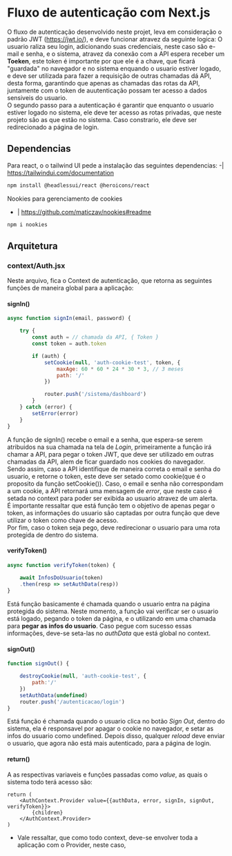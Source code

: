 # Fluxo de autenticação com Next.js
O fluxo de autenticação desenvolvido neste projet, leva em consideração o padrão JWT (https://jwt.io/), e deve funcionar atravez da seguinte logica: O usuario raliza seu login, adicionando suas credenciais, neste caso são e-mail e senha, e o sistema, atravez da conexão com a API espera receber um **Toeken**, este token é importante por que ele é a chave, que ficará "guardada" no navegador e no sistema enquando o usuario estiver logado, e deve ser utilizada para fazer a requisição de outras chamadas dá API, desta forma, garantindo que apenas as chamadas das rotas da API, juntamente com o token de auutenticação possam ter acesso a dados sensiveis do usuario.
</br>
O segundo passo para a autenticação é garantir que enquanto o usuario estiver logado no sistema, ele deve ter acesso as rotas privadas, que neste projeto são as que estão no sistema. Caso constrario, ele deve ser redirecionado a página de login.

## Dependencias
Para react, o o tailwind UI pede a instalação das seguintes dependencias:
-| https://tailwindui.com/documentation
```bash
npm install @headlessui/react @heroicons/react
```

Nookies para gerenciamento de cookies
- | https://github.com/maticzav/nookies#readme
```bash
npm i nookies
```

## Arquitetura
### context/Auth.jsx
Neste arquivo, fica o Context de autenticação, que retorna as seguintes funções de maneira global para a aplicação:
#### signIn()
```JavaScript
async function signIn(email, password) {

    try {
        const auth = // chamada da API, { Token }
        const token = auth.token

        if (auth) {
            setCookie(null, 'auth-cookie-test', token, {
                maxAge: 60 * 60 * 24 * 30 * 3, // 3 meses
                path: '/'
            })

            router.push('/sistema/dashboard')
        }
    } catch (error) {
        setError(error)
    }
}
```
A função de signIn() recebe o email e a senha, que espera-se serem atribuidos na sua chamada na tela de *Login*, primeiramente a função irá chamar a API, para pegar o token JWT, que deve ser utilizado em outras chamadas da API, alem de ficar guardado nos cookies do navegador.
</br>
Sendo assim, caso a API identifique de maneira correta o email e senha do usuario, e retorne o token, este deve ser setado como cookie(que é o proposito da função setCookie()). Caso, o email e senha não correspondam a um cookie, a API retornará uma mensagem de *error*, que neste caso é setada no context para poder ser exibida ao usuario atravez de um alerta.
</br>
É importante ressaltar que está função tem o objetivo de apenas pegar o token, as informações do usuario são captadas por outra função que deve utilizar o token como chave de acesso.
</br>
Por fim, caso o token seja pego, deve redirecionar o usuario para uma rota protegida de dentro do sistema.

#### verifyToken()
```JavaScript
async function verifyToken(token) {
        
    await InfosDoUsuario(token)
    .then(resp => setAuthData(resp))
}
```
Está função basicamente é chamada quando o usuario entra na página protegida do sistema. Neste momento, a função vai verificar ser o usuario está logado, pegando o token da página, e o utilizando em uma chamada para **pegar as infos do usuario**. Caso pegue com sucesso essas informações, deve-se seta-las no *authData* que está global no context.

#### signOut()
```JavaScript
function signOut() {

    destroyCookie(null, 'auth-cookie-test', {
        path:'/'
    })
    setAuthData(undefined)
    router.push('/autenticacao/login')
}
```
Está função é chamada quando o usuario clica no botão *Sign Out*, dentro do sistema,  ela é responsavel por apagar o cookie no navegador, e setar as infos do usuario como undefined. Depois disso, qualquer *reload* deve enviar o usuario, que agora não está mais autenticado, para a página de login.

#### return()

A as respectivas variaveis e funções passadas como *value*, as quais o sistema todo terá acesso são:
```Javacript
return (
    <AuthContext.Provider value={{authData, error, signIn, signOut, verifyToken}}>
        {children}
    </AuthContext.Provider>
)
```

- Vale ressaltar, que como todo context, deve-se envolver toda a aplicação com o Provider, neste caso, **<AuthProvider>**